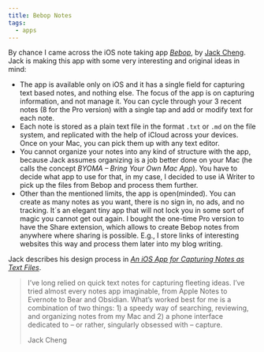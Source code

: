 ```yaml
---
title: Bebop Notes
tags: 
  - apps
---
```

By chance I came across the iOS note taking app [<cite>Bebop</cite>](https://www.jackcheng.com/bebop/), by [Jack Cheng](https://www.jackcheng.com). Jack is making this app with some very interesting and original ideas in mind:

- The app is available only on iOS and it has a single field for capturing text based notes, and nothing else. The focus of the app is on capturing information, and not manage it. You can cycle through your 3 recent notes (8 for the Pro version) with a single tap and add or modify text for each note.
- Each note is stored as a plain text file in the format `.txt` or `.md` on the file system, and replicated with the help of iCloud across your devices. Once on your Mac, you can pick them up with any text editor.
- You cannot organize your notes into any kind of structure with the app, because Jack assumes organizing is a job better done on your Mac (he calls the concept *BYOMA – Bring Your Own Mac App*). You have to decide what app to use for that, in my case, I decided to use iA Writer to pick up the files from Bebop and process them further.
- Other than the mentioned limits, the app is open(minded). You can create as many notes as you want, there is no sign in, no ads, and no tracking. It´s an elegant tiny app that will not lock you in some sort of magic you cannot get out again. I bought the one-time Pro version to have the Share extension, which allows to create Bebop notes from anywhere where sharing is possible. E.g., I store links of interesting websites this way and process them later into my blog writing.

Jack describes his design process in [<cite>An iOS App for Capturing Notes as Text Files</cite>](https://www.jackcheng.com/bebop-design-dev-process/).

> I’ve long relied on quick text notes for capturing fleeting ideas. I’ve tried almost every notes app imaginable, from Apple Notes to Evernote to Bear and Obsidian. What’s worked best for me is a combination of two things: 1) a speedy way of searching, reviewing, and organizing notes from my Mac and 2) a phone interface dedicated to – or rather, singularly obsessed with – capture.
> <footer>Jack Cheng</footer>